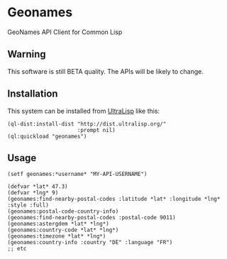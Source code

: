 # Geonames

GeoNames API Client for Common Lisp

## Warning

This software is still BETA quality. The APIs will be likely to change.

## Installation

This system can be installed from [UltraLisp](https://ultralisp.org/) like this:

```common-lisp
(ql-dist:install-dist "http://dist.ultralisp.org/"
                      :prompt nil)
(ql:quickload "geonames")
```

## Usage

```common-lisp
(setf geonames:*username* "MY-API-USERNAME")

(defvar *lat* 47.3)
(defvar *lng* 9)
(geonames:find-nearby-postal-codes :latitude *lat* :longitude *lng* :style :full)
(geonames:postal-code-country-info)
(geonames:find-nearby-postal-codes :postal-code 9011)
(geonames:astergdem *lat* *lng*)
(geonames:country-code *lat* *lng*)
(geonames:timezone *lat* *lng*)
(geonames:country-info :country "DE" :language "FR")
;; etc
```

